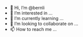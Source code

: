 - 👋 Hi, I’m @bernli
- 👀 I’m interested in ...
- 🌱 I’m currently learning ...
- 💞️ I’m looking to collaborate on ...
- 📫 How to reach me ...

<!---
bernli/bernli is a ✨ special ✨ repository because its `README.md` (this file) appears on your GitHub profile.
You can click the Preview link to take a look at your changes.
--->
